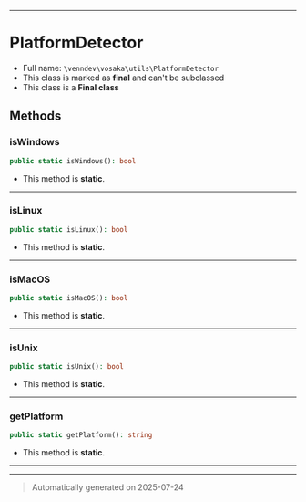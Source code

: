 ***

# PlatformDetector





* Full name: `\venndev\vosaka\utils\PlatformDetector`
* This class is marked as **final** and can't be subclassed
* This class is a **Final class**




## Methods


### isWindows



```php
public static isWindows(): bool
```



* This method is **static**.








***

### isLinux



```php
public static isLinux(): bool
```



* This method is **static**.








***

### isMacOS



```php
public static isMacOS(): bool
```



* This method is **static**.








***

### isUnix



```php
public static isUnix(): bool
```



* This method is **static**.








***

### getPlatform



```php
public static getPlatform(): string
```



* This method is **static**.








***


***
> Automatically generated on 2025-07-24
